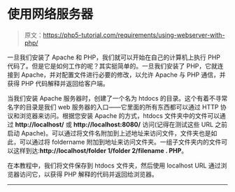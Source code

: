 # 使用网络服务器

> 原文：<https://php5-tutorial.com/requirements/using-webserver-with-php/>

一旦我们安装了 Apache 和 PHP，我们就可以开始在自己的计算机上执行 PHP 代码了。但是它是如何工作的呢？其实挺简单的。一旦我们安装了 PHP，它就连接到 Apache，并对配置文件进行必要的修改，以允许 Apache 与 PHP 通信，并获得 PHP 代码解释并返回给客户端。

当我们安装 Apache 服务器时，创建了一个名为 htdocs 的目录。这个有着不寻常名字的目录是我们 web 服务器的入口——它里面的所有东西都可以通过 HTTP 协议和浏览器来访问。根据您安装 Apache 的方式，htdocs 文件夹中的文件可以通过 **http://localhost/** 或 **http://localhost:8080/** 访问(记得在测试这些 URL 之前启动 Apache)。可以通过将文件名附加到上述地址来访问文件，文件夹也是如此，可以通过将 foldername 附加到地址来访问文件夹。一组子文件夹内的文件可以这样到达:**http://localhost/folder 1/folder 2/filename . PHP**。

在本教程中，我们将文件保存到 htdocs 文件夹，然后使用 localhost URL 通过浏览器访问它，以获得 PHP 解释的代码并返回给浏览器。

* * *